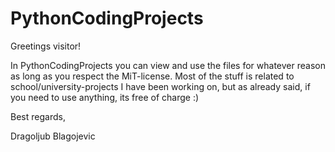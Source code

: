# PythonCodingProjects
Greetings visitor! 

In PythonCodingProjects you can view and use the files for whatever reason as long as you respect the MiT-license.
Most of the stuff is related to school/university-projects I have been working on, but as already said, if you need to use 
anything, its free of charge :)

Best regards,

Dragoljub Blagojevic

